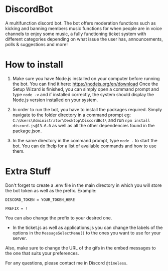 # DiscordBot


A multifunction discord bot. The bot offers moderation functions such as kicking and banning members
music functions for when people are in voice channels to enjoy some music, a fully functioning ticket
system with different categories depending on what issue the user has, announcements, polls & suggestions
and more! 
# How to install
1. Make sure you have Node.js installed on your computer before running the bot. You can find it here: https://nodejs.org/en/download
Once the Setup Wizard is finished, you can simply open a command prompt and type ``node -v`` and if installed correctly, 
the system should display the Node.js version installed on your system.

2. In order to run the bot, you have to install the packages required. Simply navigate to the folder directory in a command prompt eg: ``C:\Users\Administrator\Desktop\DiscordBot\``
   and run ``npm install discord.js@13.6.0`` as well as all the other dependencies found in the package.json.


3. In the same directory in the command prompt, type  ``node .`` to start the bot. You can do !help for a list of available commands and how to use them.
# Extra Stuff
Don't forget to create a .env file in the main directory in which you will store the bot token as well as the prefix. Example:

``DISCORD_TOKEN = YOUR_TOKEN_HERE``

``PREFIX = !``

You can also change the prefix to your desired one. 

- In the ticket.js as well as applications.js you can change the labels of the options in the ``MessageSelectMenu()`` to the ones you want to use for your server.

Also, make sure to change the URL of the gifs in the embed messages to the one that suits your preferences.

For any questions, please contact me in Discord ``@t1meless``.
